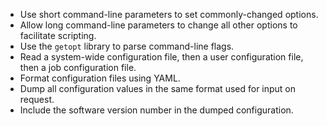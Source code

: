 -   Use short command-line parameters to set commonly-changed options.
-   Allow long command-line parameters to change all other options to facilitate scripting.
-   Use the `getopt` library to parse command-line flags.
-   Read a system-wide configuration file, then a user configuration file, then a job configuration file.
-   Format configuration files using YAML.
-   Dump all configuration values in the same format used for input on request.
-   Include the software version number in the dumped configuration.
